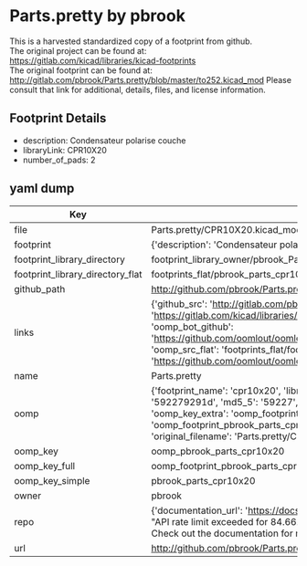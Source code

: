 # Parts.pretty by pbrook  
This is a harvested standardized copy of a footprint from github.  
The original project can be found at:  
https://gitlab.com/kicad/libraries/kicad-footprints  
The original footprint can be found at:
http://gitlab.com/pbrook/Parts.pretty/blob/master/to252.kicad_mod
Please consult that link for additional, details, files, and license information.  
## Footprint Details
* description: Condensateur polarise couche  
* libraryLink: CPR10X20  
* number_of_pads: 2  
## yaml dump  
| Key | Value |  
| --- | --- |  
| file | Parts.pretty/CPR10X20.kicad_mod |  
| footprint | {'description': 'Condensateur polarise couche', 'libraryLink': 'CPR10X20', 'number_of_pads': 2} |  
| footprint_library_directory | footprint_library_owner/pbrook_Parts.pretty |  
| footprint_library_directory_flat | footprints_flat/pbrook_parts_cpr10x20/working |  
| github_path | http://github.com/pbrook/Parts.pretty/blob/master/CPR10X20.kicad_mod |  
| links | {'github_src': 'http://gitlab.com/pbrook/Parts.pretty/blob/master/to252.kicad_mod', 'github_src_repo': 'https://gitlab.com/kicad/libraries/kicad-footprints', 'oomp_bot': 'footprints/pbrook_parts_cpr10x20/working', 'oomp_bot_github': 'https://github.com/oomlout/oomlout_oomp_footprint_bot/tree/main/footprints/pbrook_parts_cpr10x20/working', 'oomp_src_flat': 'footprints_flat/footprints_flat/pbrook_parts_cpr10x20/working', 'oomp_src_flat_github': 'https://github.com/oomlout/oomlout_oomp_footprint_src/tree/main/footprints_flat/pbrook_parts_cpr10x20/working'} |  
| name | Parts.pretty |  
| oomp | {'footprint_name': 'cpr10x20', 'library_name': 'parts', 'md5': '592279291de47debfb9ef5616a3b941f', 'md5_10': '592279291d', 'md5_5': '59227', 'md5_6': '592279', 'oomp_key': 'oomp_pbrook_parts_cpr10x20', 'oomp_key_extra': 'oomp_footprint_pbrook_parts_cpr10x20', 'oomp_key_full': 'oomp_footprint_pbrook_parts_cpr10x20_592279', 'oomp_key_simple': 'pbrook_parts_cpr10x20', 'original_filename': 'Parts.pretty/CPR10X20.kicad_mod', 'owner_name': 'pbrook'} |  
| oomp_key | oomp_pbrook_parts_cpr10x20 |  
| oomp_key_full | oomp_footprint_pbrook_parts_cpr10x20 |  
| oomp_key_simple | pbrook_parts_cpr10x20 |  
| owner | pbrook |  
| repo | {'documentation_url': 'https://docs.github.com/rest/overview/resources-in-the-rest-api#rate-limiting', 'message': "API rate limit exceeded for 84.66.173.59. (But here's the good news: Authenticated requests get a higher rate limit. Check out the documentation for more details.)"} |  
| url | http://github.com/pbrook/Parts.pretty |  

